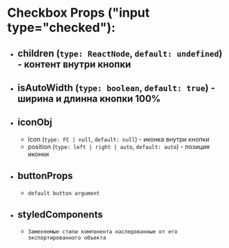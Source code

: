 # Checkbox Props ("input type="checked"):
- children (`type: ReactNode`, `default: undefined`) - контент внутри кнопки
  - 
- isAutoWidth (`type: boolean`, `default: true`) - ширина и длинна кнопки 100%
  -
- iconObj
  - 
  - Icon (`type: FC | null`, `default: null`) - иконка внутри кнопки
  - position (`type: left | right | auto`, `default: auto`) - позиция иконки
- buttonProps
  - 
  - `default button argument `
- styledComponents
  - 
  - `Заменяемые стили компонента наследованные от его экспортированного объекта`
